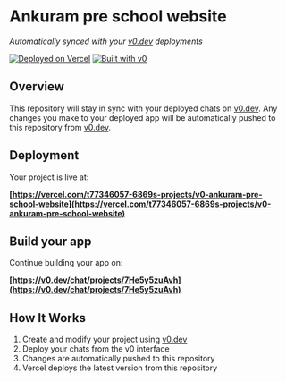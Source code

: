# Ankuram pre school website

*Automatically synced with your [v0.dev](https://v0.dev) deployments*

[![Deployed on Vercel](https://img.shields.io/badge/Deployed%20on-Vercel-black?style=for-the-badge&logo=vercel)](https://vercel.com/t77346057-6869s-projects/v0-ankuram-pre-school-website)
[![Built with v0](https://img.shields.io/badge/Built%20with-v0.dev-black?style=for-the-badge)](https://v0.dev/chat/projects/7He5y5zuAvh)

## Overview

This repository will stay in sync with your deployed chats on [v0.dev](https://v0.dev).
Any changes you make to your deployed app will be automatically pushed to this repository from [v0.dev](https://v0.dev).

## Deployment

Your project is live at:

**[https://vercel.com/t77346057-6869s-projects/v0-ankuram-pre-school-website](https://vercel.com/t77346057-6869s-projects/v0-ankuram-pre-school-website)**

## Build your app

Continue building your app on:

**[https://v0.dev/chat/projects/7He5y5zuAvh](https://v0.dev/chat/projects/7He5y5zuAvh)**

## How It Works

1. Create and modify your project using [v0.dev](https://v0.dev)
2. Deploy your chats from the v0 interface
3. Changes are automatically pushed to this repository
4. Vercel deploys the latest version from this repository